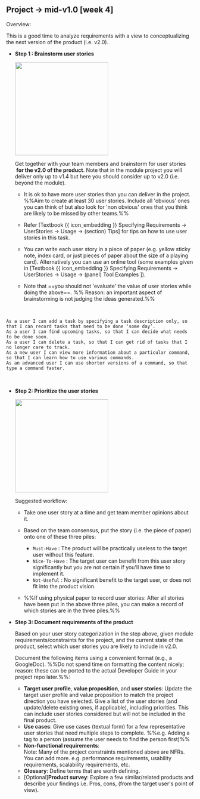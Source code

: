 <div id="title">

## Project → mid-v1.0 [week 4]
</div>
<div id="body">

<tip-box>

Overview: <include src="project-deliverables.md#mid-v10-overview" inline />
</tip-box>

This is a good time to analyze requirements with a view to conceptualizing the next version of the product (i.e. v2.0).

* **Step 1 : Brainstorm user stories**

  <img src="{{baseUrl}}/admin/images/v00.png" width="250px">

  Get together with your team members and <trigger trigger="click" for="modal:v10-brainstorming">brainstorm</trigger> for <trigger trigger="click" for="modal:v10-userstories">user stories</trigger> **&nbsp;for the v2.0 of the product**. Note that in the module project you will deliver only up to v1.4 but here you should consider up to v2.0 (i.e. beyond the module).

  * It is ok to have more user stories than you can deliver in the project. %%Aim to create at least 30 user stories. Include all 'obvious' ones you can think of but also look for 'non obvious' ones that you think are likely to be missed by other teams.%%
  
  * Refer <trigger trigger="click" for="modal:v10-userstoryusagetips">[Textbook {{ icon_embedding }} Specifying Requirements → UserStories →  Usage → (section) Tips]</trigger> for tips on how to use user stories in this task.
  
  * You can write each user story in a piece of paper (e.g. yellow sticky note, index card, or just pieces of paper about the size of a playing card). Alternatively you can use an online tool (some examples given in <trigger trigger="click" for="modal:v10-onlinetools">[Textbook {{ icon_embedding }} Specifying Requirements → UserStories → Usage → (panel) Tool Examples ]</trigger>).<br>
    
  * Note that ==you should not 'evaluate' the value of user stories while doing the above==. %%&nbsp;Reason: an important aspect of brainstorming is not judging the ideas generated.%%  

<modal large title="Textbook {{ icon_embedding }}" id="modal:v10-brainstorming">
  <include src="../book/gatheringRequirements/brainstorming/unit-inElsewhere-asFlat.md" boilerplate/>
</modal>

<modal large title="Textbook {{ icon_embedding }}" id="modal:v10-userstories">
  <include src="../book/specifyingRequirements/userStories/introduction/unit-inElsewhere-asFlat.md" boilerplate/>
</modal> 

<modal large title="Textbook {{ icon_embedding }} Specifying Requirements → UserStories → Usage → (panel)Tool Examples" id="modal:v10-onlinetools">
  <include src="../book/specifyingRequirements/userStories/usage/tools.md"/>
</modal>

<modal large title="Textbook {{ icon_embedding }} Specifying Requirements → UserStories →  Usage → (section) Tips" id="modal:v10-userstoryusagetips">
  <include src="../book/specifyingRequirements/userStories/usage/text.md#usageTips"/>
</modal>

<div class="indented-level3">
  <panel header="%%{{ icon_example }} User Story examples (from a different product)%%">
  
  `As a user I can add a task by specifying a task description only, so that I can record tasks that need to be done ‘some day’.`  
  `As a user I can find upcoming tasks, so that I can decide what needs to be done soon.`  
  `As a user I can delete a task, so that I can get rid of tasks that I no longer care to track.`  
  `As a new user I can view more information about a particular command, so that I can learn how to use various commands.`  
  `As an advanced user I can use shorter versions of a command, so that type a command faster.`  
  
  </panel>
</div>

<br>

* **Step 2: Prioritize the user stories**

  <img src="{{baseUrl}}/admin/images/userstories.png" width="250px">
  
  Suggested workflow:
  
  * Take one user story at a time and get team member opinions about it.
  * Based on the team consensus, put the story (i.e. the piece of paper) onto one of these three piles:
  
    * `Must-Have` : The product will be practically useless to the target user without this feature.
    * `Nice-To-Have` : The target user can benefit from this user story significantly but you are not certain if you'll have time to implement it.
    * `Not-Useful` : No significant benefit to the target user, or does not fit into the product vision.
  
  * %%If using physical paper to record user stories: After all stories have been put in the above three piles, you can make a record of which stories are in the three piles.%%

* **Step 3: Document requirements of the product** 

  Based on your user story categorization in the step above, given module requirements/constraints for the project, and the current state of the product, select which user stories you are likely to include in v2.0.

  Document the following items using a convenient format (e.g., a GoogleDoc). %%Do not spend time on formatting the content nicely; reason: these can be ported to the actual Developer Guide in your project repo later.%%:

  * **Target user profile**, **value proposition**, and <trigger trigger="click" for="modal:v10-userstories">**user stories**</trigger>: Update the target user profile and value proposition to match the project direction you have selected. Give a list of the user stories (and update/delete existing ones, if applicable), including priorities. This can include user stories considered but will not be included in the final product.
  * <trigger trigger="click" for="modal:v10-usecases">**Use cases**</trigger>: Give use cases (textual form) for a few representative user stories that need multiple steps to complete. %%e.g. Adding a tag to a person (assume the user needs to find the person first)%%   
  * <trigger trigger="click" for="modal:v10-nfr">**Non-functional requirements**</trigger>:  
    Note: Many of the project constraints mentioned above are NFRs. You can add more. e.g. performance requirements, usability requirements, scalability requirements, etc.
  * <trigger trigger="click" for="modal:v10-glossary">**Glossary**</trigger>: Define terms that are worth defining.
  *  [Optional]<trigger trigger="click" for="modal:v10-prodsurveys">**Product survey**</trigger>: Explore a few similar/related products and describe your findings i.e. Pros, cons, (from the target user's point of view). 

<modal large title="Textbook {{ icon_embedding }} Specifying Requirements → Use Cases" id="modal:v10-usecases">
  <include src="../book/specifyingRequirements/useCases/index.md#main"/>
</modal>

<modal large title="Textbook {{ icon_embedding }}" id="modal:v10-nfr">
  <include src="../book/requirements/nonFunctionalRequirements/unit-inElsewhere-asFlat.md" boilerplate/>
</modal>

<modal title="Textbook {{ icon_embedding }}" id="modal:v10-glossary">
  <include src="../book/specifyingRequirements/glossary/what/unit-inElsewhere-asFlat.md" boilerplate/>
</modal>

<modal title="Textbook {{ icon_embedding }}" id="modal:v10-prodsurveys">
  <include src="../book/gatheringRequirements/productSurveys/unit-inElsewhere-asFlat.md" boilerplate/>
</modal>

</div>